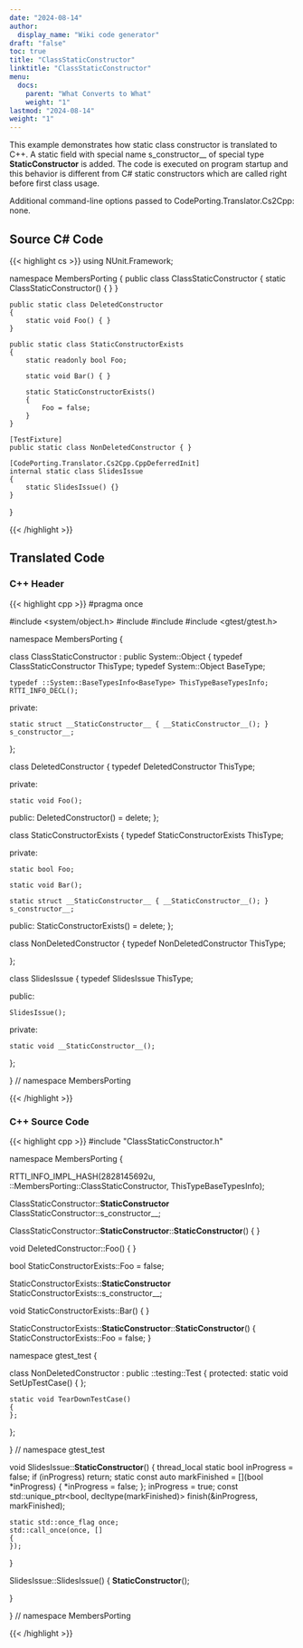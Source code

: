 ```yaml
---
date: "2024-08-14"
author:
  display_name: "Wiki code generator"
draft: "false"
toc: true
title: "ClassStaticConstructor"
linktitle: "ClassStaticConstructor"
menu:
  docs:
    parent: "What Converts to What"
    weight: "1"
lastmod: "2024-08-14"
weight: "1"
---
```


This example demonstrates how static class constructor is translated to C++. A static field with special name s_constructor__ of special type __StaticConstructor__ is added. The code is executed on program startup and this behavior is different from C# static constructors which are called right before first class usage.

Additional command-line options passed to CodePorting.Translator.Cs2Cpp: none.

## Source C# Code ##

{{< highlight cs >}}
using NUnit.Framework;


namespace MembersPorting
{
    public class ClassStaticConstructor
    {
        static ClassStaticConstructor()
        {
        }
    }

    public static class DeletedConstructor
    {
        static void Foo() { }
    }

    public static class StaticConstructorExists
    {
        static readonly bool Foo;

        static void Bar() { }

        static StaticConstructorExists()
        {
            Foo = false;
        }
    }

    [TestFixture]
    public static class NonDeletedConstructor { }

    [CodePorting.Translator.Cs2Cpp.CppDeferredInit]
    internal static class SlidesIssue
    {
        static SlidesIssue() {}
    }
}

{{< /highlight >}}

## Translated Code ##

### C++ Header ###

{{< highlight cpp >}}
#pragma once

#include <system/object.h>
#include <mutex>
#include <memory>
#include <gtest/gtest.h>

namespace MembersPorting {

class ClassStaticConstructor : public System::Object
{
    typedef ClassStaticConstructor ThisType;
    typedef System::Object BaseType;
    
    typedef ::System::BaseTypesInfo<BaseType> ThisTypeBaseTypesInfo;
    RTTI_INFO_DECL();
    
private:

    static struct __StaticConstructor__ { __StaticConstructor__(); } s_constructor__;
    
};

class DeletedConstructor
{
    typedef DeletedConstructor ThisType;
    
private:

    static void Foo();
    
public:
    DeletedConstructor() = delete;
};

class StaticConstructorExists
{
    typedef StaticConstructorExists ThisType;
    
private:

    static bool Foo;
    
    static void Bar();
    
    static struct __StaticConstructor__ { __StaticConstructor__(); } s_constructor__;
    
public:
    StaticConstructorExists() = delete;
};

class NonDeletedConstructor
{
    typedef NonDeletedConstructor ThisType;
    
};

class SlidesIssue
{
    typedef SlidesIssue ThisType;
    
public:

    SlidesIssue();
    
private:

    static void __StaticConstructor__();
    
};

} // namespace MembersPorting



{{< /highlight >}}

### C++ Source Code ###

{{< highlight cpp >}}
#include "ClassStaticConstructor.h"

namespace MembersPorting {

RTTI_INFO_IMPL_HASH(2828145692u, ::MembersPorting::ClassStaticConstructor, ThisTypeBaseTypesInfo);

ClassStaticConstructor::__StaticConstructor__ ClassStaticConstructor::s_constructor__;

ClassStaticConstructor::__StaticConstructor__::__StaticConstructor__()
{
}

void DeletedConstructor::Foo()
{
}

bool StaticConstructorExists::Foo = false;

StaticConstructorExists::__StaticConstructor__ StaticConstructorExists::s_constructor__;

void StaticConstructorExists::Bar()
{
}

StaticConstructorExists::__StaticConstructor__::__StaticConstructor__()
{
    StaticConstructorExists::Foo = false;
}

namespace gtest_test
{

class NonDeletedConstructor : public ::testing::Test
{
protected:
    static void SetUpTestCase()
    {
    };
    
    static void TearDownTestCase()
    {
    };
    
};

} // namespace gtest_test

void SlidesIssue::__StaticConstructor__()
{
    thread_local static bool inProgress = false;
    if (inProgress) return;
    static const auto markFinished = [](bool *inProgress) { *inProgress = false; };
    inProgress = true;
    const std::unique_ptr<bool, decltype(markFinished)> finish(&inProgress, markFinished);
    
    static std::once_flag once;
    std::call_once(once, []
    {
    });
}

SlidesIssue::SlidesIssue()
{
    __StaticConstructor__();
    
}

} // namespace MembersPorting

{{< /highlight >}}
